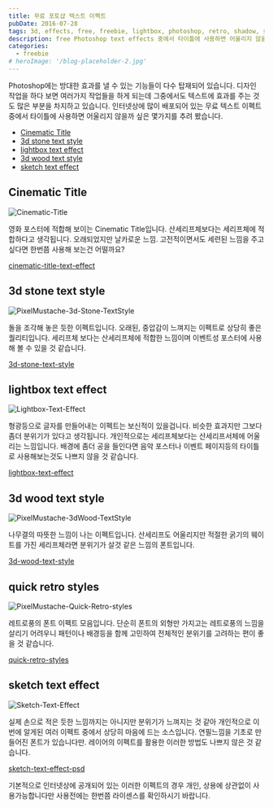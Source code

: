 ```yaml
---
title: 무료 포토샵 텍스트 이펙트
pubDate: 2016-07-28
tags: 3d, effects, free, freebie, lightbox, photoshop, retro, shadow, sketch, text, title, type, stone
description: free Photoshop text effects 중에서 타이틀에 사용하면 어울리지 않을까 싶은 6가지를 추려 봤습니다.
categories:
  - freebie
# heroImage: '/blog-placeholder-2.jpg'
---
```


Photoshop에는 방대한 효과를 낼 수 있는 기능들이 다수 탑재되어 있습니다.
디자인 작업을 하다 보면 여러가지 작업들을 하게 되는데 그중에서도 텍스트에 효과를 주는 것도 많은 부분을 차지하고 있습니다. 인터넷상에 많이 배포되어 있는 무료 텍스트 이펙트 중에서 타이틀에 사용하면 어울리지 않을까 싶은 몇가지를 추려 봤습니다.

- [Cinematic Title](#Cinematic-Title)
- [3d stone text style](#3d-stone-text-style)
- [lightbox text effect](#lightbox-text-effect)
- [3d wood text style](#3d-wood-text-style)
- [sketch text effect](#sketch-text-effect)

## Cinematic Title

![Cinematic-Title](https://c4.staticflickr.com/9/8654/28479028011_3c73e5f317_c.jpg)

영화 포스터에 적합해 보이는 Cinematic Title입니다. 산세리프체보다는 세리프체에 적합하다고 생각됩니다.
오래되었지만 날카로운 느낌. 고전적이면서도 세련된 느낌을 주고 싶다면 한번쯤 사용해 보는건 어떨까요?

[cinematic-title-text-effect](http://graphicburger.com/cinematic-title-text-effect/)

## 3d stone text style

![PixelMustache-3d-Stone-TextStyle](https://c5.staticflickr.com/9/8468/28469749732_17f94f703a_c.jpg)

돌을 조각해 놓은 듯한 이펙트입니다. 오래된, 중압감이 느껴지는 이펙트로 상당히 좋은 퀄리티입니다.
세리프체 보다는 산세리프체에 적합한 느낌이며 이벤트성 포스터에 사용해 볼 수 있을 것 같습니다.

[3d-stone-text-style](http://pixelmustache.net/files/3d-stone-text-style/)

## lightbox text effect

![Lightbox-Text-Effect](https://c5.staticflickr.com/9/8141/28450412772_1738e89e72_c.jpg)

형광등으로 글자를 만들어내는 이펙트는 보신적이 있을겁니다. 비슷한 효과지만 그보다 좀더 분위기가 있다고 생각됩니다.
개인적으로는 세리프체보다는 산세리프서체에 어울리는 느낌입니다. 배경에 좀더 공을 들인다면 음악 포스터나 이벤트 페이지등의 타이틀로 사용해보는것도 나쁘지 않을 것 같습니다.

[lightbox-text-effect](http://graphicburger.com/lightbox-text-effect/)

## 3d wood text style

![PixelMustache-3dWood-TextStyle](https://c6.staticflickr.com/9/8192/27941336453_1a036aca29_c.jpg)

나무결의 따뜻한 느낌이 나는 이펙트입니다. 산세리프도 어울리지만 적절한 굵기의 웨이트를 가진 세리프체라면 분위기가 살것 같은 느낌의 폰트입니다.

[3d-wood-text-style](http://pixelmustache.net/files/3d-wood-text-style/)

## quick retro styles

![PixelMustache-Quick-Retro-styles](https://c4.staticflickr.com/9/8763/28479023171_f0a7653299_c.jpg)

레트로풍의 폰트 이펙트 모음입니다. 단순히 폰트의 외형만 가지고는 레트로풍의 느낌을 살리기 어려우니 패턴이나 배경등을 함께 고민하여 전체적인 분위기를 고려하는 편이 좋을 것 같습니다.

[quick-retro-styles](http://pixelmustache.net/files/quick-retro-styles/)

## sketch text effect

![Sketch-Text-Effect](https://c4.staticflickr.com/9/8650/27941333803_2a826f2888_c.jpg)

실제 손으로 적은 듯한 느낌까지는 아니지만 분위기가 느껴지는 것 같아 개인적으로 이번에 알게된 여러 이펙트 중에서 상당히 마음에 드는 소스입니다. 연필느낌을 기초로 만들어진 폰트가 있습니다만. 레이어의 이펙트를 활용한 이러한 방법도 나쁘지 않은 것 같습니다.

[sketch-text-effect-psd](http://graphicburger.com/sketch-text-effect-psd/)

기본적으로 인터넷상에 공개되어 있는 이러한 이펙트의 경우 개인, 상용에 상관없이 사용가능합니다만 사용전에는 한번쯤 라이센스를 확인하시기 바랍니다.
